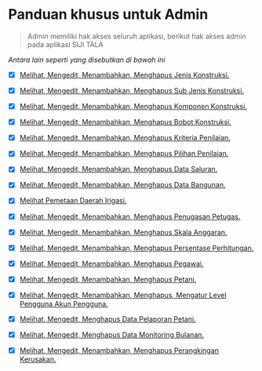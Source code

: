 # Panduan khusus untuk Admin
> Admin memiliki hak akses seluruh aplikasi, berikut hak akses admin pada aplikasi SIJI TALA

*Antara lain seperti yang disebutkan di bawah ini*
 - [x] [Melihat, Mengedit, Menambahkan, Menghapus Jenis Konstruksi.](#mengelola-jenis-konstruksi)
 - [x] [Melihat, Mengedit, Menambahkan, Menghapus Sub Jenis Konstruksi.](#mengelola-sub-jenis-konstruksi)
 - [x] [Melihat, Mengedit, Menambahkan, Menghapus Komponen Konstruksi.](#mengelola-komponen-konstruksi)
 - [x] [Melihat, Mengedit, Menambahkan, Menghapus Bobot Konstruksi.](#mengelola-jenis-konstruksi)
 - [x] [Melihat, Mengedit, Menambahkan, Menghapus Kriteria Penilaian.](#mengelola-kriteria-penilaian)
 - [x] [Melihat, Mengedit, Menambahkan, Menghapus Pilihan Penilaian.](#mengelola-pilihan-penilaian)
 - [x] [Melihat, Mengedit, Menambahkan, Menghapus Data Saluran.](#mengelola-data-saluran)
 - [x] [Melihat, Mengedit, Menambahkan, Menghapus Data Bangunan.](#mengelola-data-bangunan)
 - [x] [Melihat Pemetaan Daerah Irigasi.](#melihat-pemetaan-daerah-irigasi)
 - [x] [Melihat, Mengedit, Menambahkan, Menghapus Penugasan Petugas.](#penugasan-petugas)
 - [x] [Melihat, Mengedit, Menambahkan, Menghapus Skala Anggaran.](#mengelola-skala-anggaran)
 - [x] [Melihat, Mengedit, Menambahkan, Menghapus Persentase Perhitungan.](#mengelola-persentase-perhitungan)
 - [x] [Melihat, Mengedit, Menambahkan, Menghapus Pegawai.](#mengelola-pegawai)
 - [x] [Melihat, Mengedit, Menambahkan, Menghapus Petani.](#mengelola-petani)
 - [x] [Melihat, Mengedit, Menambahkan, Menghapus, Mengatur Level Pengguna Akun Pengguna.](#mengelola-akun-pengguna)
 - [x] [Melihat, Mengedit, Menghapus Data Pelaporan Petani.](#mengelola-data-pelaporan-petani)
 - [x] [Melihat, Mengedit, Menghapus Data Monitoring Bulanan.](#mengelola-data-monitoring-bulanan)
 - [x] [Melihat, Mengedit, Menambahkan, Menghapus Perangkingan Kerusakan.](#mengelola-perangkingan-kerusakan)

 

